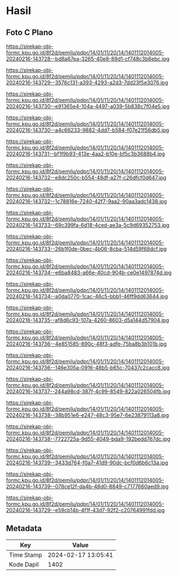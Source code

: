 # Hasil

## Foto C Plano

https://sirekap-obj-formc.kpu.go.id/8f2d/pemilu/pdpr/14/01/11/20/14/1401112014005-20240216-143728--bd8a67ea-3265-40e8-89d1-cf748c3b6ebc.jpg

https://sirekap-obj-formc.kpu.go.id/8f2d/pemilu/pdpr/14/01/11/20/14/1401112014005-20240216-143729--3576c131-a393-4293-a2d3-7dd23f5e3076.jpg

https://sirekap-obj-formc.kpu.go.id/8f2d/pemilu/pdpr/14/01/11/20/14/1401112014005-20240216-143730--e91365e4-104a-4497-a039-5b838c7f04e5.jpg

https://sirekap-obj-formc.kpu.go.id/8f2d/pemilu/pdpr/14/01/11/20/14/1401112014005-20240216-143730--a4c66233-9882-4dd7-b584-f07e21f56db5.jpg

https://sirekap-obj-formc.kpu.go.id/8f2d/pemilu/pdpr/14/01/11/20/14/1401112014005-20240216-143731--bf1f9b93-413e-4aa2-b10e-bf5c3b3688b4.jpg

https://sirekap-obj-formc.kpu.go.id/8f2d/pemilu/pdpr/14/01/11/20/14/1401112014005-20240216-143732--e8dc250c-b554-48df-a27f-c26dfcf0d647.jpg

https://sirekap-obj-formc.kpu.go.id/8f2d/pemilu/pdpr/14/01/11/20/14/1401112014005-20240216-143732--1c78816e-7240-42f7-9aa2-90aa3adc1438.jpg

https://sirekap-obj-formc.kpu.go.id/8f2d/pemilu/pdpr/14/01/11/20/14/1401112014005-20240216-143733--69c399fa-6d18-4ced-ae3a-5c9d69352753.jpg

https://sirekap-obj-formc.kpu.go.id/8f2d/pemilu/pdpr/14/01/11/20/14/1401112014005-20240216-143733--26b1f0de-0bec-4b06-8cba-514d59f68dcf.jpg

https://sirekap-obj-formc.kpu.go.id/8f2d/pemilu/pdpr/14/01/11/20/14/1401112014005-20240216-143734--e6ba8483-a66e-40cd-904b-ce0e1497874d.jpg

https://sirekap-obj-formc.kpu.go.id/8f2d/pemilu/pdpr/14/01/11/20/14/1401112014005-20240216-143734--a0da0770-1cac-46c5-bbb1-46ff9dd63644.jpg

https://sirekap-obj-formc.kpu.go.id/8f2d/pemilu/pdpr/14/01/11/20/14/1401112014005-20240216-143735--af8d6c93-107a-4260-8603-d5a144d57904.jpg

https://sirekap-obj-formc.kpu.go.id/8f2d/pemilu/pdpr/14/01/11/20/14/1401112014005-20240216-143736--4e851585-890c-48f3-adfe-75ba8b3b101b.jpg

https://sirekap-obj-formc.kpu.go.id/8f2d/pemilu/pdpr/14/01/11/20/14/1401112014005-20240216-143736--146e305a-0916-48b5-b65c-70437c2cacc8.jpg

https://sirekap-obj-formc.kpu.go.id/8f2d/pemilu/pdpr/14/01/11/20/14/1401112014005-20240216-143737--244a98cd-387f-4c99-8549-822a026504fb.jpg

https://sirekap-obj-formc.kpu.go.id/8f2d/pemilu/pdpr/14/01/11/20/14/1401112014005-20240216-143738--38b951e6-e247-48c3-95e7-6e23879113a8.jpg

https://sirekap-obj-formc.kpu.go.id/8f2d/pemilu/pdpr/14/01/11/20/14/1401112014005-20240216-143738--7722725a-9d55-4049-bda9-192bedd767dc.jpg

https://sirekap-obj-formc.kpu.go.id/8f2d/pemilu/pdpr/14/01/11/20/14/1401112014005-20240216-143739--3433d764-f0a7-41d9-90dc-bcf0d6b6c13a.jpg

https://sirekap-obj-formc.kpu.go.id/8f2d/pemilu/pdpr/14/01/11/20/14/1401112014005-20240216-143739--078ce12f-da4b-48d0-8849-c7177660aed9.jpg

https://sirekap-obj-formc.kpu.go.id/8f2d/pemilu/pdpr/14/01/11/20/14/1401112014005-20240216-143729--e59cb14b-4f1f-43d7-92f2-c20764991fdd.jpg


## Metadata

| Key        | Value               |
| ---------- | ------------------- |
| Time Stamp | 2024-02-17 13:05:41 |
| Kode Dapil | 1402                |



